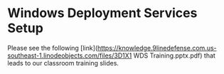 # Windows Deployment Services Setup

Please see the following [link](https://knowledge.9linedefense.com.us-southeast-1.linodeobjects.com/files/3D1X1 WDS Training.pptx.pdf) that leads to our classroom training slides. 
